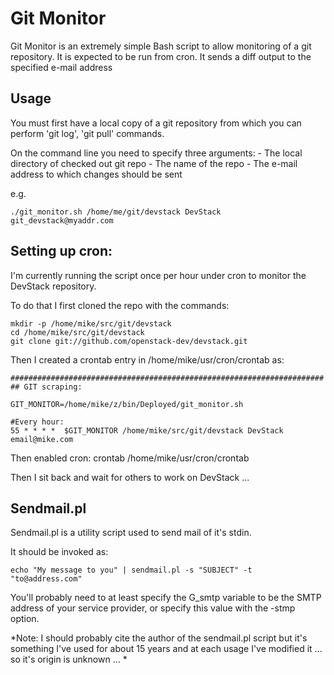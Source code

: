 
Git Monitor
===========

Git Monitor is an extremely simple Bash script to allow monitoring of a
git repository.  It is expected to be run from cron.  It sends a diff
output to the specified e-mail address

Usage
-----

You must first have a local copy of a git repository from which you can perform 'git log', 'git pull' commands.

On the command line you need to specify three arguments:
    - The local directory of checked out git repo
    - The name of the repo
    - The e-mail address to which changes should be sent

e.g.

    ./git_monitor.sh /home/me/git/devstack DevStack git_devstack@myaddr.com


Setting up cron:
----------------

I'm currently running the script once per hour under cron to monitor the
DevStack repository.

To do that I first cloned the repo with the commands:

    mkdir -p /home/mike/src/git/devstack
    cd /home/mike/src/git/devstack
    git clone git://github.com/openstack-dev/devstack.git

Then I created a crontab entry in /home/mike/usr/cron/crontab as:

    ######################################################################
    ## GIT scraping:

    GIT_MONITOR=/home/mike/z/bin/Deployed/git_monitor.sh

    #Every hour:
    55 * * * *  $GIT_MONITOR /home/mike/src/git/devstack DevStack email@mike.com

Then enabled cron:
    crontab /home/mike/usr/cron/crontab

Then I sit back and wait for others to work on DevStack ...


Sendmail.pl
-----------

Sendmail.pl is a utility script used to send mail of it's stdin.

It should be invoked as:

    echo "My message to you" | sendmail.pl -s "SUBJECT" -t "to@address.com"

You'll probably need to at least specify the G_smtp variable to be the
SMTP address of your service provider, or specify this value with the -stmp option.

*Note: I should probably cite the author of the sendmail.pl script but it's something I've used for about 15 years and at each usage I've modified it ... so it's origin is unknown ...  *


